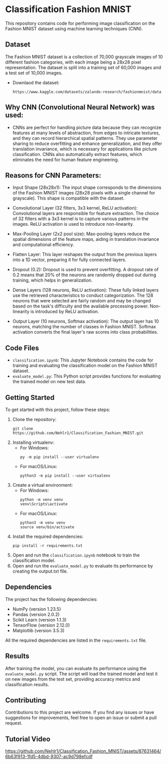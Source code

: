 # Classification Fashion MNIST

This repository contains code for performing image classification on the Fashion MNIST dataset using machine learning techniques (CNN).

## Dataset

The Fashion MNIST dataset is a collection of 70,000 grayscale images of 10 different fashion categories, with each image being a 28x28 pixel representation. The dataset is split into a training set of 60,000 images and a test set of 10,000 images.

- Downlaod the dataset:
  ```
  https://www.kaggle.com/datasets/zalando-research/fashionmnist/data
  ```

## Why CNN (Convolutional Neural Network) was used:
- CNNs are perfect for handling picture data because they can recognize features at many levels of abstraction, from edges to intricate textures, and they can record hierarchical spatial patterns. They use parameter sharing to reduce overfitting and enhance generalization, and they offer translation invariance, which is necessary for applications like picture classification. CNNs also automatically extract features, which eliminates the need for human feature engineering.

## Reasons for CNN Parameters:

- Input Shape (28x28x1): The input shape corresponds to the dimensions of the Fashion MNIST images (28x28 pixels with a single channel for grayscale). This shape is compatible with the dataset.

- Convolutional Layer (32 filters, 3x3 kernel, ReLU activation): Convolutional layers are responsible for feature extraction. The choice of 32 filters with a 3x3 kernel is to capture various patterns in the images. ReLU activation is used to introduce non-linearity.

- Max-Pooling Layer (2x2 pool size): Max-pooling layers reduce the spatial dimensions of the feature maps, aiding in translation invariance and computational efficiency.

- Flatten Layer: This layer reshapes the output from the previous layers into a 1D vector, preparing it for fully connected layers.

- Dropout (0.2): Dropout is used to prevent overfitting. A dropout rate of 0.2 means that 20% of the neurons are randomly dropped out during training, which helps in generalization.

- Dense Layers (128 neurons, ReLU activation): These fully linked layers use the retrieved characteristics to conduct categorization. The 128 neurons that were selected are fairly random and may be changed based on the task's difficulty and the available processing power. Non-linearity is introduced by ReLU activation.

- Output Layer (10 neurons, Softmax activation): The output layer has 10 neurons, matching the number of classes in Fashion MNIST. Softmax activation converts the final layer's raw scores into class probabilities.

## Code Files

- `classification.ipynb`: This Jupyter Notebook contains the code for training and evaluating the classification model on the Fashion MNIST dataset.
- `evaluate_model.py`: This Python script provides functions for evaluating the trained model on new test data.

## Getting Started

To get started with this project, follow these steps:

1. Clone the repository: 
    ```
    git clone https://github.com/Nehlr1/Classification_Fashion_MNIST.git
    ```
2. Installing virtualenv:
   - For Windows:
     ```
     py -m pip install --user virtualenv
     ```
   - For macOS/Linux:
     ```
     python3 -m pip install --user virtualenv
     ```
2. Create a virtual environment:
   - For Windows:
     ```
     python -m venv venv
     venv\Scripts\activate
     ```
   - For macOS/Linux:
     ```
     python3 -m venv venv
     source venv/bin/activate
     ```
3. Install the required dependencies:
    ```
    pip install -r requirements.txt
    ```
4. Open and run the `classification.ipynb` notebook to train the classification model.
5. Open and run the `evaluate_model.py` to evaluate its performance by creating the output.txt file.

## Dependencies

The project has the following dependencies:

- NumPy (version 1.23.5)
- Pandas (version 2.0.2)
- Scikit Learn (version 1.1.3)
- TensorFlow (version 2.12.0)
- Matplotlib (version 3.5.3)

All the required dependencies are listed in the `requirements.txt` file.

## Results

After training the model, you can evaluate its performance using the `evaluate_model.py` script. The script will load the trained model and test it on new images from the test set, providing accuracy metrics and classification results.

## Contributing

Contributions to this project are welcome. If you find any issues or have suggestions for improvements, feel free to open an issue or submit a pull request.

## Tutorial Video

https://github.com/Nehlr1/Classification_Fashion_MNIST/assets/87631464/6b63f913-1fd5-4dbd-9307-ac9d798efcdf
